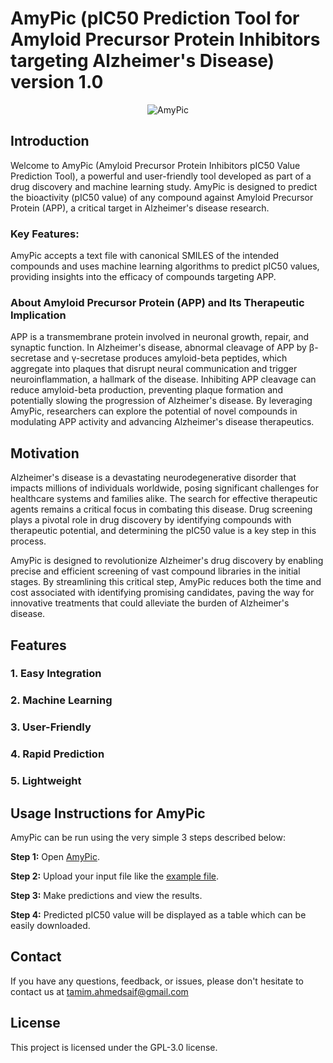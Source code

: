 # AmyPic (pIC50 Prediction Tool for Amyloid Precursor Protein Inhibitors targeting Alzheimer's Disease) version 1.0
<p align="center">
<img src="https://github.com/user-attachments/assets/41521f67-53f2-406c-a4a7-fdfe71bd7608" alt="AmyPic" />
</p>

## Introduction

Welcome to AmyPic (Amyloid Precursor Protein Inhibitors pIC50 Value Prediction Tool), a powerful and user-friendly tool developed as part of a drug discovery and machine learning study. AmyPic is designed to predict the bioactivity (pIC50 value) of any compound against Amyloid Precursor Protein (APP), a critical target in Alzheimer's disease research.

### Key Features:

AmyPic accepts a text file with canonical SMILES of the intended compounds and uses machine learning algorithms to predict pIC50 values, providing insights into the efficacy of compounds targeting APP.

### About Amyloid Precursor Protein (APP) and Its Therapeutic Implication

APP is a transmembrane protein involved in neuronal growth, repair, and synaptic function. In Alzheimer's disease, abnormal cleavage of APP by β-secretase and γ-secretase produces amyloid-beta peptides, which aggregate into plaques that disrupt neural communication and trigger neuroinflammation, a hallmark of the disease. Inhibiting APP cleavage can reduce amyloid-beta production, preventing plaque formation and potentially slowing the progression of Alzheimer's disease. By leveraging AmyPic, researchers can explore the potential of novel compounds in modulating APP activity and advancing Alzheimer's disease therapeutics.

## Motivation
Alzheimer's disease is a devastating neurodegenerative disorder that impacts millions of individuals worldwide, posing significant challenges for healthcare systems and families alike. The search for effective therapeutic agents remains a critical focus in combating this disease. Drug screening plays a pivotal role in drug discovery by identifying compounds with therapeutic potential, and determining the pIC50 value is a key step in this process.  

AmyPic is designed to revolutionize Alzheimer's drug discovery by enabling precise and efficient screening of vast compound libraries in the initial stages. By streamlining this critical step, AmyPic reduces both the time and cost associated with identifying promising candidates, paving the way for innovative treatments that could alleviate the burden of Alzheimer's disease.

## Features
### 1. Easy Integration 
### 2. Machine Learning
### 3. User-Friendly
### 4. Rapid Prediction 
### 5. Lightweight


## Usage Instructions for AmyPic

AmyPic can be run using the very simple 3 steps described below:

**Step 1:**
Open [AmyPic](https://colab.research.google.com/github/saiflab/AmyPic/blob/main/AmyPic.ipynb).

**Step 2:**
Upload your input file like the [example file](https://github.com/saiflab/AmyPic/blob/main/example.txt).

**Step 3:**
Make predictions and view the results.

**Step 4:** Predicted pIC50 value will be displayed as a table which can be easily downloaded.


## Contact

If you have any questions, feedback, or issues, please don't hesitate to contact us at tamim.ahmedsaif@gmail.com

## License

This project is licensed under the GPL-3.0 license.
